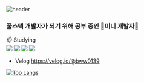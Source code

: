 ![header](https://capsule-render.vercel.app/api?type=rect&color=gradient&height=200&section=header&text=H.YeongEun's%20GitHub%20&fontSize=50)
###  풀스택 개발자가 되기 위해 공부 중인  🌱미니 개발자🌱

📫 Studying </br>
<img src="https://img.shields.io/badge/PHP-2e24ff?style=flat-square&logo=PHP&logoColor=white"/>
<img src="https://img.shields.io/badge/JavaScript-FFCA28?style=flat-square&logo=javascript&logoColor=white"/>
<img src="https://img.shields.io/badge/Node.js-03a84d?style=flat-square&logo=nodedotjs&logoColor=white"/>
<img src="https://img.shields.io/badge/CSS-f56adc?style=flat-square&logo=css&logoColor=white"/>


-  Velog https://velog.io/@bww0139

[![Top Langs](https://github-readme-stats.vercel.app/api/top-langs/?username=HYE0139)](https://github.com/HYE0139/github-readme-stats)


